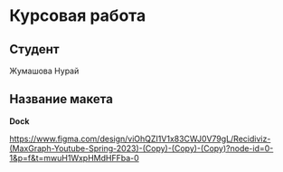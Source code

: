 # Курсовая работа

## Студент

Жумашова Нурай

## Название макета

**Dock**

https://www.figma.com/design/viOhQZI1V1x83CWJ0V79gL/Recidiviz-(MaxGraph-Youtube-Spring-2023)-(Copy)-(Copy)-(Copy)?node-id=0-1&p=f&t=mwuH1WxpHMdHFFba-0
